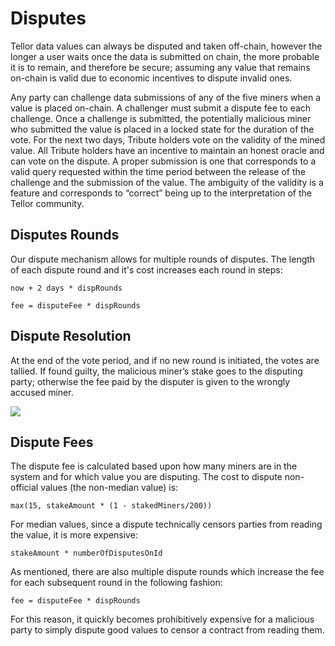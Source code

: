 # Disputes

Tellor data values can always be disputed and taken off-chain, however the longer a user waits once the data is submitted on chain, the more probable it is to remain, and therefore be secure; assuming any value that remains on-chain is valid due to economic incentives to dispute invalid ones.

Any party can challenge data submissions of any of the five miners when a value is placed on-chain. A challenger must submit a dispute fee to each challenge. Once a challenge is submitted, the potentially malicious miner who submitted the value is placed in a locked state for the duration of the vote. For the next two days, Tribute holders vote on the validity of the mined value. All Tribute holders have an incentive to maintain an honest oracle and can vote on the dispute. A proper submission is one that corresponds to a valid query requested within the time period between the release of the challenge and the submission of the value. The ambiguity of the validity is a feature and corresponds to “correct” being up to the interpretation of the Tellor community.

## Disputes Rounds

Our dispute mechanism allows for multiple rounds of disputes. The length of each dispute round and it's cost increases each round in steps:

`now + 2 days * dispRounds`

`fee = disputeFee * dispRounds`

## Dispute Resolution

At the end of the vote period, and if no new round is initiated, the votes are tallied. If found guilty, the malicious miner’s stake goes to the disputing party; otherwise the fee paid by the disputer is given to the wrongly accused miner.

![](../../.gitbook/assets/tellor_infographics2_dispute_def_hd.png)

## Dispute Fees

The dispute fee is calculated based upon how many miners are in the system and for which value you are disputing. The cost to dispute non-official values \(the non-median value\) is:

`max(15, stakeAmount * (1 - stakedMiners/200))`

For median values, since a dispute technically censors parties from reading the value, it is more expensive:

`stakeAmount * numberOfDisputesOnId`

As mentioned, there are also multiple dispute rounds which increase the fee for each subsequent round in the following fashion:

`fee = disputeFee * dispRounds`

For this reason, it quickly becomes prohibitively expensive for a malicious party to simply dispute good values to censor a contract from reading them.

